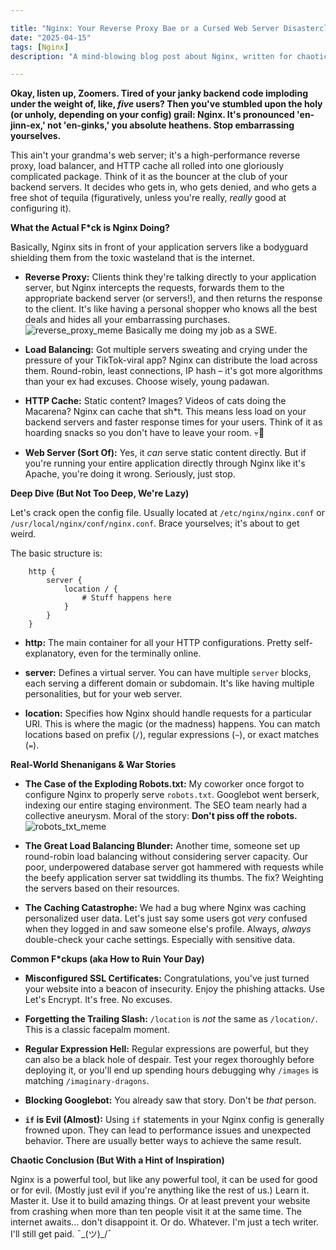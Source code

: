 ```yaml
---

title: "Nginx: Your Reverse Proxy Bae or a Cursed Web Server Disasterclass?"
date: "2025-04-15"
tags: [Nginx]
description: "A mind-blowing blog post about Nginx, written for chaotic Gen Z engineers. Prepare to have your mind roasted and your code slightly less buggy."

---
```


**Okay, listen up, Zoomers. Tired of your janky backend code imploding under the weight of, like, *five* users? Then you've stumbled upon the holy (or unholy, depending on your config) grail: Nginx. It's pronounced 'en-jinn-ex,' not 'en-ginks,' you absolute heathens. Stop embarrassing yourselves.**

This ain't your grandma's web server; it's a high-performance reverse proxy, load balancer, and HTTP cache all rolled into one gloriously complicated package. Think of it as the bouncer at the club of your backend servers. It decides who gets in, who gets denied, and who gets a free shot of tequila (figuratively, unless you're really, *really* good at configuring it).

**What the Actual F*ck is Nginx Doing?**

Basically, Nginx sits in front of your application servers like a bodyguard shielding them from the toxic wasteland that is the internet.

*   **Reverse Proxy:** Clients think they're talking directly to your application server, but Nginx intercepts the requests, forwards them to the appropriate backend server (or servers!), and then returns the response to the client. It's like having a personal shopper who knows all the best deals and hides all your embarrassing purchases.
    ![reverse_proxy_meme](https://i.imgflip.com/705yqt.jpg)
    Basically me doing my job as a SWE.

*   **Load Balancing:** Got multiple servers sweating and crying under the pressure of your TikTok-viral app? Nginx can distribute the load across them. Round-robin, least connections, IP hash – it's got more algorithms than your ex had excuses. Choose wisely, young padawan.

*   **HTTP Cache:** Static content? Images? Videos of cats doing the Macarena? Nginx can cache that sh*t. This means less load on your backend servers and faster response times for your users. Think of it as hoarding snacks so you don't have to leave your room. 💀🙏

*   **Web Server (Sort Of):** Yes, it *can* serve static content directly. But if you're running your entire application directly through Nginx like it's Apache, you're doing it wrong. Seriously, just stop.

**Deep Dive (But Not Too Deep, We're Lazy)**

Let's crack open the config file. Usually located at `/etc/nginx/nginx.conf` or `/usr/local/nginx/conf/nginx.conf`. Brace yourselves; it's about to get weird.

The basic structure is:

```ascii
    http {
        server {
            location / {
                # Stuff happens here
            }
        }
    }
```

*   **http:** The main container for all your HTTP configurations. Pretty self-explanatory, even for the terminally online.

*   **server:** Defines a virtual server. You can have multiple `server` blocks, each serving a different domain or subdomain. It's like having multiple personalities, but for your web server.

*   **location:** Specifies how Nginx should handle requests for a particular URI. This is where the magic (or the madness) happens. You can match locations based on prefix (`/`), regular expressions (`~`), or exact matches (`=`).

**Real-World Shenanigans & War Stories**

*   **The Case of the Exploding Robots.txt:** My coworker once forgot to configure Nginx to properly serve `robots.txt`. Googlebot went berserk, indexing our entire staging environment. The SEO team nearly had a collective aneurysm. Moral of the story: **Don't piss off the robots.**
    ![robots_txt_meme](https://i.kym-cdn.com/photos/images/newsfeed/000/096/044/trollface.jpg)

*   **The Great Load Balancing Blunder:** Another time, someone set up round-robin load balancing without considering server capacity. Our poor, underpowered database server got hammered with requests while the beefy application server sat twiddling its thumbs. The fix? Weighting the servers based on their resources.

*   **The Caching Catastrophe:** We had a bug where Nginx was caching personalized user data. Let's just say some users got *very* confused when they logged in and saw someone else's profile. Always, *always* double-check your cache settings. Especially with sensitive data.

**Common F*ckups (aka How to Ruin Your Day)**

*   **Misconfigured SSL Certificates:** Congratulations, you've just turned your website into a beacon of insecurity. Enjoy the phishing attacks. Use Let's Encrypt. It's free. No excuses.

*   **Forgetting the Trailing Slash:** `/location` is *not* the same as `/location/`. This is a classic facepalm moment.

*   **Regular Expression Hell:** Regular expressions are powerful, but they can also be a black hole of despair. Test your regex thoroughly before deploying it, or you'll end up spending hours debugging why `/images` is matching `/imaginary-dragons`.

*   **Blocking Googlebot:** You already saw that story. Don't be *that* person.

*   **`if` is Evil (Almost):** Using `if` statements in your Nginx config is generally frowned upon. They can lead to performance issues and unexpected behavior. There are usually better ways to achieve the same result.

**Chaotic Conclusion (But With a Hint of Inspiration)**

Nginx is a powerful tool, but like any powerful tool, it can be used for good or for evil. (Mostly just evil if you're anything like the rest of us.) Learn it. Master it. Use it to build amazing things. Or at least prevent your website from crashing when more than ten people visit it at the same time. The internet awaits... don't disappoint it. Or do. Whatever. I'm just a tech writer. I'll still get paid. ¯\_(ツ)_/¯
